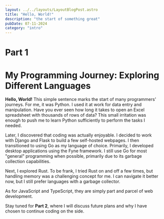 ```yaml
---
layout: ../../layouts/LayoutBlogPost.astro
title: "Hello, World!"
description: "the start of something great"
pubDate: 07-11-2024
category: "intro"
---
```


# Part 1
# My Programming Journey: Exploring Different Languages

**Hello, World!**
This simple sentence marks the start of many programmers' journeys. For me, it was Python. I used it at work for data entry and manipulation. Have you ever seen how long it takes to open an Excel spreadsheet with thousands of rows of data? This small irritation was enough to push me to learn Python sufficiently to perform the tasks I needed.

Later, I discovered that coding was actually enjoyable. I decided to work with Django and Flask to build a few self-hosted webpages. I then transitioned to using Go as my language of choice. Primarily, I developed desktop applications using the Fyne framework. I still use Go for most "general" programming when possible, primarily due to its garbage collection capabilities.

Next, I explored Rust. To be frank, I tried Rust on and off a few times, but handling memory was a challenging concept for me. I can navigate it better now, but I still prefer languages with a garbage collector.

As for JavaScript and TypeScript, they are simply part and parcel of web development.

Stay tuned for **Part 2**, where I will discuss future plans and why I have chosen to continue coding on the side.
